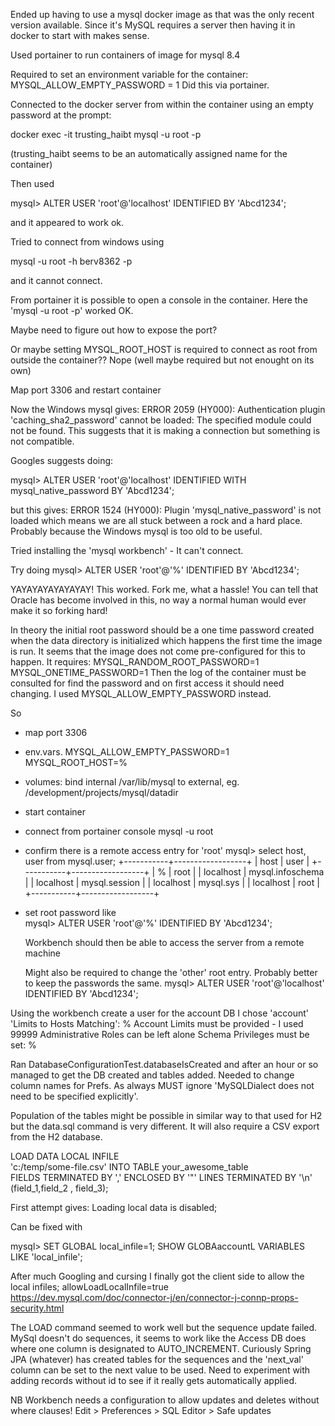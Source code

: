 Ended up having to use a mysql docker image as that was the only recent version available.
Since it's MySQL requires a server then having it in docker to start with makes sense.
 

Used portainer to run containers of image for mysql 8.4

Required to set an environment variable for the container: MYSQL_ALLOW_EMPTY_PASSWORD = 1
Did this via portainer.

Connected to the docker server from within the container using an empty password at the prompt:

docker exec -it trusting_haibt mysql -u root -p

(trusting_haibt seems to be an automatically assigned name for the container)

Then used

mysql> ALTER USER 'root'@'localhost' IDENTIFIED BY 'Abcd1234';

and it appeared to work ok.

Tried to connect from windows using 

mysql -u root -h berv8362 -p

and it cannot connect.


From portainer it is possible to open a console in the container. Here the 'mysql -u root -p' worked OK.

Maybe need to figure out how to expose the port?

Or maybe setting MYSQL_ROOT_HOST is required to connect as root from outside the container??
Nope (well maybe required but not enought on its own)

Map port 3306 and restart container

Now the Windows mysql gives: ERROR 2059 (HY000): Authentication plugin 'caching_sha2_password' cannot be loaded: The specified module could not be found.
This suggests that it is making a connection but something is not compatible.

Googles suggests doing:

mysql> ALTER USER 'root'@'localhost' IDENTIFIED WITH mysql_native_password BY 'Abcd1234';

but this gives: ERROR 1524 (HY000): Plugin 'mysql_native_password' is not loaded
which means we are all stuck between a rock and a hard place.
Probably because the Windows mysql is too old to be useful.

Tried installing the 'mysql workbench' - It can't connect. 

Try doing
mysql> ALTER USER 'root'@'%' IDENTIFIED BY 'Abcd1234';

YAYAYAYAYAYAYAY! This worked.
Fork me, what a hassle! You can tell that Oracle has become involved in this, no way a normal
human would ever make it so forking hard!

In theory the initial root password should be a one time password created when the data directory
is initialized which happens the first time the image is run. It seems that the image
does not come pre-configured for this to happen. It requires:
MYSQL_RANDOM_ROOT_PASSWORD=1 
MYSQL_ONETIME_PASSWORD=1
Then the log of the container must be consulted for find the password and on first access it should
need changing. I used MYSQL_ALLOW_EMPTY_PASSWORD instead.

So
 - map port 3306
 - env.vars. 
      MYSQL_ALLOW_EMPTY_PASSWORD=1
      MYSQL_ROOT_HOST=%
 - volumes: bind internal /var/lib/mysql to external, eg. /development/projects/mysql/datadir
 - start container  
 - connect from portainer console
   mysql -u root
 - confirm there is a remote access entry for 'root'
   mysql> select host, user from mysql.user;
   +-----------+------------------+
   | host      | user             |
   +-----------+------------------+
   | %         | root             |
   | localhost | mysql.infoschema |
   | localhost | mysql.session    |
   | localhost | mysql.sys        |
   | localhost | root             |
   +-----------+------------------+
 - set root password like    
   mysql> ALTER USER 'root'@'%' IDENTIFIED BY 'Abcd1234';  
   
   Workbench should then be able to access the server from a remote machine
   
   Might also be required to change the 'other' root entry. Probably better to keep the passwords the same.
   mysql> ALTER USER 'root'@'localhost' IDENTIFIED BY 'Abcd1234';

Using the workbench create a user for the account DB
   I chose 'account'
   'Limits to Hosts Matching': %
   Account Limits must be provided - I used 99999
   Administrative Roles can be left alone
   Schema Privileges must be set: %
   
Ran DatabaseConfigurationTest.databaseIsCreated and after an hour or so managed to
get the DB created and tables added. Needed to change column names for Prefs.
As always MUST ignore 'MySQLDialect does not need to be specified explicitly'.

Population of the tables might be possible in similar way to that used for H2
but the data.sql command is very different. It will also require a CSV export from the H2 database.

LOAD DATA LOCAL INFILE  
'c:/temp/some-file.csv'
INTO TABLE your_awesome_table  
FIELDS TERMINATED BY ',' 
ENCLOSED BY '"'
LINES TERMINATED BY '\n'
(field_1,field_2 , field_3);

First attempt gives: Loading local data is disabled;

Can be fixed with

mysql> SET GLOBAL local_infile=1;
SHOW GLOBAaccountL VARIABLES LIKE 'local_infile';

After much Googling and cursing I finally got the client side to allow the local infiles; allowLoadLocalInfile=true
https://dev.mysql.com/doc/connector-j/en/connector-j-connp-props-security.html

The LOAD command seemed to work well but the sequence update failed. MySql doesn't do sequences, it seems
to work like the Access DB does where one column is designated to AUTO_INCREMENT. Curiously Spring JPA (whatever)
has created tables for the sequences and the 'next_val' column can be set to the next value to be used.
Need to experiment with adding records without id to see if it really gets automatically applied.

NB Workbench needs a configuration to allow updates and deletes without where clauses! 
Edit > Preferences > SQL Editor > Safe updates



